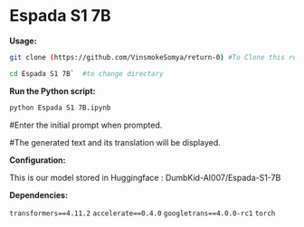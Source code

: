 # Espada S1 7B
**Usage:**

```bash
git clone (https://github.com/VinsmokeSomya/return-0) #To Clone this repository
```

```bash
cd Espada S1 7B`  #to change directary
```

**Run the Python script:**

```bash
python Espada S1 7B.ipynb
```
#Enter the initial prompt when prompted.

#The generated text and its translation will be displayed.

**Configuration:**

This is our  model stored in Huggingface : DumbKid-AI007/Espada-S1-7B

**Dependencies:**

`transformers==4.11.2`
`accelerate==0.4.0`
`googletrans==4.0.0-rc1`
`torch`
